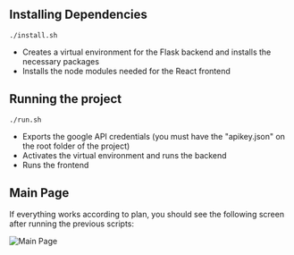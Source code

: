 ## Installing Dependencies

```./install.sh```

* Creates a virtual environment for the Flask backend and installs the necessary packages
* Installs the node modules needed for the React frontend

## Running the project

```./run.sh```

* Exports the google API credentials (you must have the "apikey.json" on the root folder of the project)
* Activates the virtual environment and runs the backend
* Runs the frontend

## Main Page

If everything works according to plan, you should see the following screen after running the previous scripts:

![Main Page](https://imgur.com/HSZL2Wy.png)
